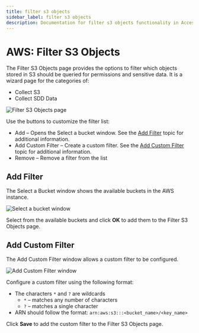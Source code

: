 ```yaml
---
title: filter s3 objects
sidebar_label: filter s3 objects
description: Documentation for filter s3 objects functionality in Access Analyzer including configuration and usage information.
---
```


# AWS: Filter S3 Objects

The Filter S3 Objects page provides the options to filter which objects stored in S3 should be
queried for permissions and sensitive data. It is a wizard page for the categories of:

- Collect S3
- Collect SDD Data

![Filter S3 Objects page](/img/product_docs/accessanalyzer/admin/datacollector/aws/filters3objects.webp)

Use the buttons to customize the filter list:

- Add – Opens the Select a bucket window. See the [Add Filter](#add-filter) topic for additional
  information.
- Add Custom Filter – Create a custom filter. See the [Add Custom Filter](#add-custom-filter) topic
  for additional information.
- Remove – Remove a filter from the list

## Add Filter

The Select a Bucket window shows the available buckets in the AWS instance.

![Select a bucket window](/img/product_docs/accessanalyzer/admin/datacollector/aws/selectabucket.webp)

Select from the available buckets and click **OK** to add them to the Filter S3 Objects page.

## Add Custom Filter

The Add Custom Filter window allows a custom filter to be configured.

![Add Custom Filter window](/img/product_docs/accessanalyzer/admin/datacollector/customfilter.webp)

Configure a custom filter using the following format:

- The characters `*` and `?` are wildcards
  - `*` – matches any number of characters
  - `?` – matches a single character
- ARN should follow the format: `arn:aws:s3:::<bucket_name>/<key_name>`

Click **Save** to add the custom filter to the Filter S3 Objects page.
